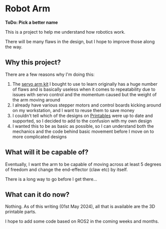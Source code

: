 # Robot Arm

**ToDo: Pick a better name**

This is a project to help me understand how robotics work.

There will be many flaws in the design, but I hope to improve those along the way.

## Why this project?

There are a few reasons why I'm doing this:

1. The [servo arm kit](https://www.amazon.co.uk/gp/product/B09TWRWGRL/) I bought to use to learn originally has a huge number of flaws and is basically useless when it comes to repeatability due to issues with servo control and the momentum caused but the weight of the arm moving around
2. I already have various stepper motors and control boards kicking around on my workstation, and I want to reuse them to save money
3. I couldn't tell which of the designs on [Printables](https://www.printables.com) were up to date and supported, so I decided to add to the confusion with my own design
4. I wanted this to be as basic as possible, so I can understand both the mechanics and the code behind basic movement before I move on to more complicated designs

## What will it be capable of?

Eventually, I want the arm to be capable of moving across at least 5 degrees of freedom and change the end-effector (claw etc) by itself. 

There is a long way to go before I get there...

## What can it do now?

Nothing.  As of this writing (01st May 2024), all that is available are the 3D printable parts.

I hope to add some code based on ROS2 in the coming weeks and months.
